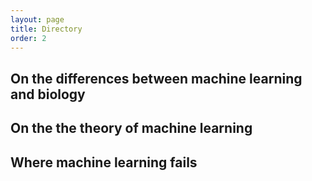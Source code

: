 ```yaml
---
layout: page
title: Directory
order: 2
---
```


## On the differences between machine learning and biology

## On the the theory of machine learning

## Where machine learning fails